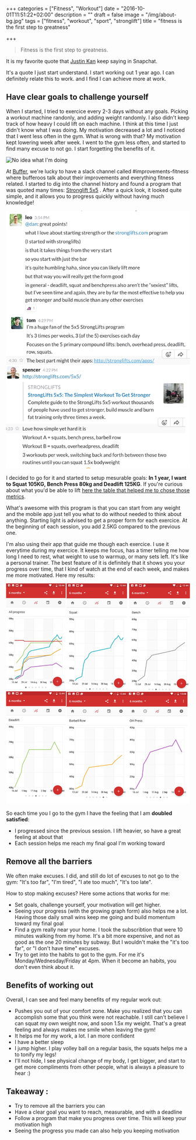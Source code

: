 +++
categories = ["Fitness", "Workout"]
date = "2016-10-01T11:51:22+02:00"
description = ""
draft = false
image = "/img/about-bg.jpg"
tags = ["fitness", "workout", "sport", "stronglift"]
title = "fitness is the first step to greatness"

+++

> Fitness is the first step to greatness.

It is my favorite quote that [Justin Kan](https://twitter.com/justinkan) keep saying in Snapchat.

It's a quote I just start understand. I start working out 1 year ago. I can definitely relate this to work. and I find I can achieve more at work.


## Have clear goals to challenge yourself 

When I started, I tried to exercice every 2-3 days without any goals. Picking a workout machine randonly, and adding weight randomly. I also didn't keep track of how heavy I could lift on each machine. I think at this time I just didn't know what I was doing. My motivation decreased a lot and I noticed that I went less often in the gym.
What is wrong with that? My motivation kept lowering week after week. I went to the gym less often, and started to find many excuse to not go. I start forgetting the benefits of it.

![No idea what I'm doing](http://i2.kym-cdn.com/photos/images/facebook/000/234/765/b7e.jpg)

At [Buffer](https://buffer.com), we're lucky to have a slack channel called #improvements-fitness where bufferoos talk about their improvements and everything fitness related. I started to dig into the channel history and found a program that was quoted many times: [Stronglift 5x5](http://stronglifts.com) . After a quick look, it looked quite simple, and it allows you to progress quickly without having much knowledge!

![Buffer and Stronglift 5x5](/img/buffer-stronglift.jpg)

I decided to go for it and started to setup mesurable goals: <b>In 1 year, I want to Squat 105KG, Bench Press 80kg and Deadlift 125KG</b>. If you're curious about what you'd be able to lift [here the table that helped me to chose those metrics](http://www.exrx.net/Testing/WeightLifting/StrengthStandards.html). 

What's awesome with this program is that you can start from any weight and the mobile app just tell you what to do without needed to think about anything. Starting light is advised to get a proper form for each exercice. At the beginning of each session, you add 2.5KG compared to the previous one. 

I'm also using their app that guide me though each exercice. I use it everytime during my exercice. It keeps me focus, has a timer telling me how long I need to rest, what weight to use to warmup, or many sets left. It's like a personal trainer. The best feature of it is definitely that it shows you your progress over time, that I kind of watch at the end of each week, and makes me more motivated. Here my results: 

![Buffer and Stronglift 5x5](/img/stronglift-progress-3months.jpg)

So each time you I go to the gym I have the feeling that I am  <b>doubled satisfied</b>:

* I progressed since the previous session. I lift heavier, so have a great feeling at about that
* Each session helps me reach my final goal I'm working toward 


## Remove all the barriers 
We often make excuses. I did, and still do lot of excuses to not go to the gym: "It's too far", "I'm tired", "I ate too much", "It's too late". 

How to stop making excuses? Here some actions that works for me:

* Set goals, challenge yourself, your motivation will get higher. 
* Seeing your progress (with the growing graph form) also helps me a lot. Having those daily small wins keep me going and build momentum toward my final goal
* Find  a gym really near your home. I took the subscribtion that were 10 minutes walking from my home.  It's a bit more expensive, and not as good as the one 20 minutes by subway. But I wouldn't make the "it's too far", or "I don't have time" excuses.
* Try to get into the habits to got to the gym. For me it's Monday/Wednesday/Friday at 4pm. When it become an habits, you don't even think about it. 

## Benefits of working out
Overall, I can see and feel many benefits of my regular work out:

* Pushes you out of your comfort zone. Make you realized that you can accomplish some that you think were not reachable. I still can't believe I can squat my own weight now, and soon 1.5x my weight. That's a great feeling and always makes me smile when leaving the gym!
* It helps me for my work, a lot. I an more confident
* I have a better sleep
* I jump higher. I play volley ball on a regular basis, the squats helps me a to tonify my legs!
* I'll not hide, I see physical change of my body, I get bigger, and start to get more compliments from other people, what is always a pleasure to hear :)


## Takeaway : 
- Try to remove all the barriers you can
- Have a clear goal you want to reach, measurable, and with a deadline
- Follow a program that make you progress over time. This will keep your motivation high
- Seeing the progress you made can also help you keeping motivation

